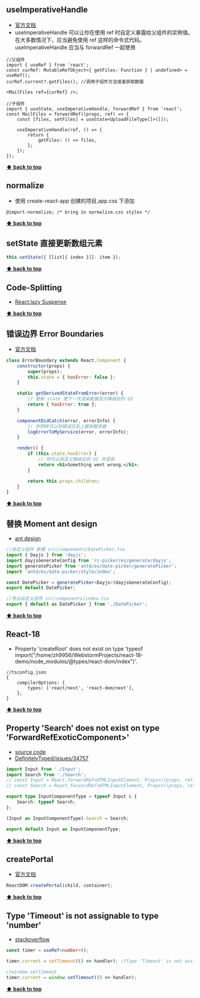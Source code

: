 ## useImperativeHandle

- [官方文档](https://react.docschina.org/docs/hooks-reference.html#useimperativehandle)
- useImperativeHandle 可以让你在使用 ref 时自定义暴露给父组件的实例值。在大多数情况下，应当避免使用 ref 这样的命令式代码。useImperativeHandle 应当与 forwardRef 一起使用

```tsx
//父组件
import { useRef } from 'react';
const curRef: MutableRefObject<{ getFiles: Function } | undefined> = useRef();
curRef.current?.getFiles(); //调用子组件方法或者获取数据

<MailFiles ref={curRef} />;

//子组件
import { useState, useImperativeHandle, forwardRef } from 'react';
const MailFiles = forwardRef((props, ref) => {
	const [files, setFiles] = useState<UploadFileType[]>([]);

	useImperativeHandle(ref, () => {
		return {
			getFiles: () => files,
		};
	});
});
```

**[⬆ back to top](#table-of-contents)**

## <span id='normalize'>normalize</span>

- 使用 create-react-app 创建的项目,app.css 下添加

```
@import-normalize; /* bring in normalize.css styles */
```

**[⬆ back to top](#table-of-contents)**

## <span id='setState-array'>setState 直接更新数组元素</span>

```jsx
this.setState({ [list[{ index }]]: item });
```

**[⬆ back to top](#table-of-contents)**

## Code-Splitting

- [React.lazy Suspense](https://zh-hans.reactjs.org/docs/code-splitting.html#reactlazy)

**[⬆ back to top](#table-of-contents)**

## <span id='Error-Boundaries'>错误边界 Error Boundaries</span>

- [官方文档](https://zh-hans.reactjs.org/docs/error-boundaries.html)

```jsx
class ErrorBoundary extends React.Component {
	constructor(props) {
		super(props);
		this.state = { hasError: false };
	}

	static getDerivedStateFromError(error) {
		// 更新 state 使下一次渲染能够显示降级后的 UI
		return { hasError: true };
	}

	componentDidCatch(error, errorInfo) {
		// 你同样可以将错误日志上报给服务器
		logErrorToMyService(error, errorInfo);
	}

	render() {
		if (this.state.hasError) {
			// 你可以自定义降级后的 UI 并渲染
			return <h1>Something went wrong.</h1>;
		}

		return this.props.children;
	}
}
```

**[⬆ back to top](#table-of-contents)**

## <span id='Moment'>替换 Moment ant design</span>

- [ant design](https://ant.design/docs/react/replace-moment-cn#%E4%BD%BF%E7%94%A8%E8%87%AA%E5%AE%9A%E4%B9%89%E7%BB%84%E4%BB%B6)

```typescript jsx
//自定义组件 新建 src/components/DatePicker.tsx
import { Dayjs } from 'dayjs';
import dayjsGenerateConfig from 'rc-picker/es/generate/dayjs';
import generatePicker from 'antd/es/date-picker/generatePicker';
import 'antd/es/date-picker/style/index';

const DatePicker = generatePicker<Dayjs>(dayjsGenerateConfig);
export default DatePicker;

//导出自定义组件 src/components/index.tsx
export { default as DatePicker } from './DatePicker';
```

**[⬆ back to top](#table-of-contents)**

## React-18

- Property 'createRoot' does not exist on type 'typeof
  import("/home/zh9956/WebstormProjects/react-18-demo/node_modules/@types/react-dom/index")'.

```json5
//tsconfig.json
{
	compilerOptions: {
		types: ['react/next', 'react-dom/next'],
	},
}
```

**[⬆ back to top](#table-of-contents)**

## <span id='ForwardRefExoticComponent'>Property 'Search' does not exist on type 'ForwardRefExoticComponent>'</span>

- [source code](https://github.com/z9956/simple-ui/blob/main/components/input/index.ts)
- [DefinitelyTyped/issues/34757](https://github.com/DefinitelyTyped/DefinitelyTyped/issues/34757)

```typescript jsx
import Input from './Input';
import Search from './Search';
// const Input = React.forwardRef<HTMLInputElement, Props>((props, ref)...
// const Search = React.forwardRef<HTMLInputElement, Props>((props, ref)...

export type InputComponentType = typeof Input & {
	Search: typeof Search;
};

(Input as InputComponentType).Search = Search;

export default Input as InputComponentType;
```

**[⬆ back to top](#table-of-contents)**

## <span id='createPortal'>createPortal</span>

- [官方文档](https://zh-hans.reactjs.org/docs/portals.html)

```typescript jsx
ReactDOM.createPortal(child, container);
```

**[⬆ back to top](#table-of-contents)**

## <span id='Timeout'>Type 'Timeout' is not assignable to type 'number'</span>

- [stackoverflow](https://stackoverflow.com/questions/55550096/ts2322-type-timeout-is-not-assignable-to-type-number-when-running-unit-te)

```typescript jsx
const timer = useRef<number>();

timer.current = setTimeout(() => handler); //Type 'Timeout' is not assignable to type 'number'

//window.setTimeout
timer.current = window.setTimeout(() => handler);
```

**[⬆ back to top](#table-of-contents)**
